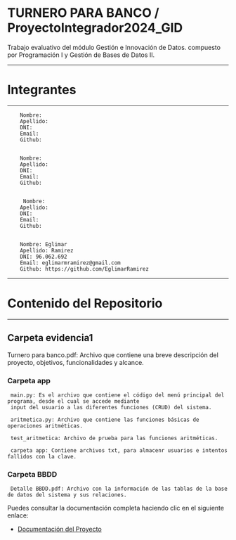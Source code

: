 # TURNERO PARA BANCO / ProyectoIntegrador2024_GID 
Trabajo evaluativo del módulo Gestión e Innovación de Datos. compuesto por Programación I y Gestión de Bases de Datos II.
_____________________________________________________________________________________________________________________
 # Integrantes
 ____________________________________________________________________________________________________________________

        Nombre: 
        Apellido: 
        DNI: 
        Email: 
        Github: 


        Nombre: 
        Apellido: 
        DNI: 
        Email: 
        Github: 


         Nombre: 
        Apellido: 
        DNI: 
        Email: 
        Github: 


        Nombre: Eglimar
        Apellido: Ramirez
        DNI: 96.062.692
        Email: eglimarmramirez@gmail.com
        Github: https://github.com/EglimarRamirez
___________________________________________________________________________________________________________________

# Contenido del Repositorio
____________________________________________________________________________________________________________________
## Carpeta evidencia1

Turnero para banco.pdf: Archivo que contiene una breve descripción del proyecto, objetivos, funcionalidades y alcance.
  
  ### Carpeta app

     main.py: Es el archivo que contiene el código del menú principal del programa, desde el cual se accede mediante 
     input del usuario a las diferentes funciones (CRUD) del sistema.
     
     aritmetica.py: Archivo que contiene las funciones básicas de operaciones aritméticas.
     
     test_aritmetica: Archivo de prueba para las funciones aritméticas.

     carpeta app: Contiene archivos txt, para almacenr usuarios e intentos fallidos con la clave.

 ### Carpeta BBDD

     Detalle BBDD.pdf: Archivo con la información de las tablas de la base de datos del sistema y sus relaciones.


Puedes consultar la documentación completa haciendo clic en el siguiente enlace:

- [Documentación del Proyecto](./Evidencia%1/Turnero%Para%Banco.pdf)



